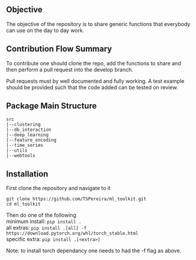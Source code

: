 ## Objective
The objective of the repository is to share generic functions that everybody can use on the day to day work.


## Contribution Flow Summary
To contribute one should clone the repo, add the functions to share and then perform a pull request into the develop
branch.

Pull requests must by well documented and fully working. A test example should be provided such that the code added can 
be tested on review.


## Package Main Structure
```
src
|--clustering
|--db_interaction
|--deep_learning
|--feature_encoding
|--time_series
|--utils
|--webtools
```


## Installation
First clone the repository and navigate to it
```
git clone https://github.com/TSPereira/ml_toolkit.git
cd ml_toolkit
```

Then do one of the following  
minimum install: `pip install .`  
all extras: `pip install .[all] -f https://download.pytorch.org/whl/torch_stable.html`  
specific extra: `pip install .[<extra>]`

Note: to install torch dependancy one needs to had the -f flag as above.